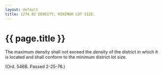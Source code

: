 ```yaml
---
layout: default 
title: 1274.02 DENSITY; MINIMUM LOT SIZE.
---
```


{{ page.title }}
================

The maximum density shall not exceed the density of the district in
which it is located and shall conform to the minimum district lot size.

(Ord. 546B. Passed 2-25-76.)
